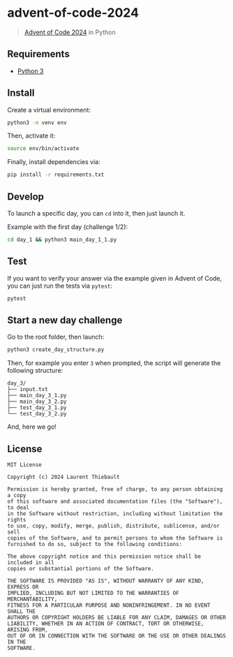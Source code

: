 # advent-of-code-2024

> [Advent of Code 2024](https://adventofcode.com/2024) in Python

## Requirements

- [Python 3](https://www.python.org/downloads/)

## Install

Create a virtual environment:
```sh
python3 -m venv env
```

Then, activate it:
```sh
source env/bin/activate
```

Finally, install dependencies via:
```sh
pip install -r requirements.txt
```

## Develop

To launch a specific day, you can `cd` into it, then just launch it. 

Example with the first day (challenge 1/2):
```sh
cd day_1 && python3 main_day_1_1.py
```

## Test

If you want to verify your answer via the example given in Advent of Code, you can just run the tests via `pytest`: 
```sh
pytest
```

## Start a new day challenge

Go to the root folder, then launch:
```sh
python3 create_day_structure.py
```

Then, for example you enter `3` when prompted, the script will generate the following structure:

```
day_3/
├── input.txt
├── main_day_3_1.py
├── main_day_3_2.py
├── test_day_3_1.py
└── test_day_3_2.py
```

And, here we go!

## License

    MIT License

    Copyright (c) 2024 Laurent Thiebault

    Permission is hereby granted, free of charge, to any person obtaining a copy
    of this software and associated documentation files (the "Software"), to deal
    in the Software without restriction, including without limitation the rights
    to use, copy, modify, merge, publish, distribute, sublicense, and/or sell
    copies of the Software, and to permit persons to whom the Software is
    furnished to do so, subject to the following conditions:

    The above copyright notice and this permission notice shall be included in all
    copies or substantial portions of the Software.

    THE SOFTWARE IS PROVIDED "AS IS", WITHOUT WARRANTY OF ANY KIND, EXPRESS OR
    IMPLIED, INCLUDING BUT NOT LIMITED TO THE WARRANTIES OF MERCHANTABILITY,
    FITNESS FOR A PARTICULAR PURPOSE AND NONINFRINGEMENT. IN NO EVENT SHALL THE
    AUTHORS OR COPYRIGHT HOLDERS BE LIABLE FOR ANY CLAIM, DAMAGES OR OTHER
    LIABILITY, WHETHER IN AN ACTION OF CONTRACT, TORT OR OTHERWISE, ARISING FROM,
    OUT OF OR IN CONNECTION WITH THE SOFTWARE OR THE USE OR OTHER DEALINGS IN THE
    SOFTWARE.